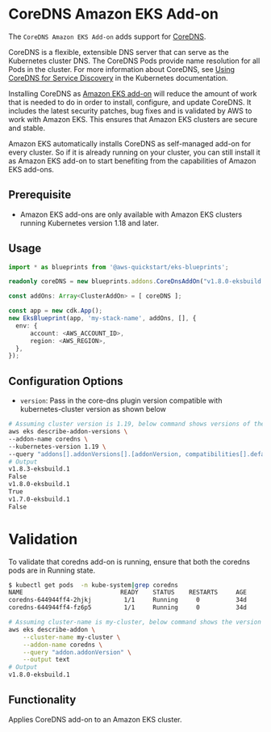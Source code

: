 # CoreDNS Amazon EKS Add-on

The `CoreDNS Amazon EKS Add-on` adds support for [CoreDNS](https://kubernetes.io/docs/tasks/administer-cluster/coredns/).

CoreDNS is a flexible, extensible DNS server that can serve as the Kubernetes cluster DNS. The CoreDNS Pods provide name resolution for all Pods in the cluster. For more information about CoreDNS, see [ Using CoreDNS for Service Discovery](https://kubernetes.io/docs/tasks/administer-cluster/coredns/) in the Kubernetes documentation.

Installing CoreDNS as [Amazon EKS add-on](https://docs.aws.amazon.com/eks/latest/userguide/eks-add-ons.html) will reduce the amount of work that is needed to do in order to install, configure, and update CoreDNS. It includes the latest security patches, bug fixes and is validated by AWS to work with Amazon EKS. This ensures that Amazon EKS clusters are secure and stable.

Amazon EKS automatically installs CoreDNS as self-managed add-on for every cluster. So if it is already running on your cluster, you can still install it as Amazon EKS add-on to start benefiting from the capabilities of Amazon EKS add-ons.

## Prerequisite
- Amazon EKS add-ons are only available with Amazon EKS clusters running Kubernetes version 1.18 and later.


## Usage

```typescript
import * as blueprints from '@aws-quickstart/eks-blueprints';

readonly coreDNS = new blueprints.addons.CoreDnsAddOn("v1.8.0-eksbuild.1");// optionally specify image version to pull  or empty constructor

const addOns: Array<ClusterAddOn> = [ coreDNS ];

const app = new cdk.App();
new EksBlueprint(app, 'my-stack-name', addOns, [], {
  env: {
      account: <AWS_ACCOUNT_ID>,
      region: <AWS_REGION>,
  },
});
```
## Configuration Options

   - `version`: Pass in the core-dns plugin version compatible with kubernetes-cluster version as shown below
```bash
# Assuming cluster version is 1.19, below command shows versions of the CoreDNS add-on available for the specified cluster's version.
aws eks describe-addon-versions \
--addon-name coredns \
--kubernetes-version 1.19 \
--query "addons[].addonVersions[].[addonVersion, compatibilities[].defaultVersion]" --output text
# Output
v1.8.3-eksbuild.1
False
v1.8.0-eksbuild.1
True
v1.7.0-eksbuild.1
False
```
# Validation
To validate that coredns add-on is running, ensure that both the coredns pods are in Running state.
```bash
$ kubectl get pods  -n kube-system|grep coredns
NAME                           READY    STATUS    RESTARTS     AGE
coredns-644944ff4-2hjkj         1/1     Running     0          34d
coredns-644944ff4-fz6p5         1/1     Running     0          34d
```
```bash
# Assuming cluster-name is my-cluster, below command shows the version of coredns installed. Check if it is same as the version installed via EKS add-on
aws eks describe-addon \
    --cluster-name my-cluster \
    --addon-name coredns \
    --query "addon.addonVersion" \
    --output text
# Output
v1.8.0-eksbuild.1
```  

## Functionality

Applies CoreDNS add-on to an Amazon EKS cluster. 